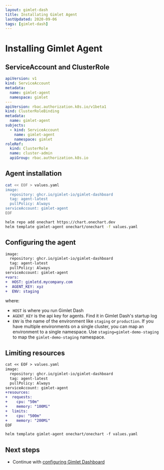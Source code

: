 ```yaml
---
layout: gimlet-dash
title: Installating Gimlet Agent
lastUpdated: 2020-09-06
tags: [gimlet-dash]
---
```


# Installing Gimlet Agent

## ServiceAccount and ClusterRole

```yaml
apiVersion: v1
kind: ServiceAccount
metadata:
  name: gimlet-agent
  namespace: gimlet
---
apiVersion: rbac.authorization.k8s.io/v1beta1
kind: ClusterRoleBinding
metadata:
  name: gimlet-agent
subjects:
  - kind: ServiceAccount
    name: gimlet-agent
    namespace: gimlet
roleRef:
  kind: ClusterRole
  name: cluster-admin
  apiGroup: rbac.authorization.k8s.io
```

## Agent installation

```bash
cat << EOF > values.yaml
image:
  repository: ghcr.io/gimlet-io/gimlet-dashboard
  tag: agent-latest
  pullPolicy: Always
serviceAccount: gimlet-agent
EOF

helm repo add onechart https://chart.onechart.dev
helm template gimlet-agent onechart/onechart -f values.yaml
```

## Configuring the agent

```diff
image:
  repository: ghcr.io/gimlet-io/gimlet-dashboard
  tag: agent-latest
  pullPolicy: Always
serviceAccount: gimlet-agent
+vars:
+  HOST: gimletd.mycompany.com
+  AGENT_KEY: xyz
+  ENV: staging  
```

where: 

- `HOST` is where you run Gimlet Dash
- `AGENT_KEY` is the api key for agents. Find it in Gimlet Dash's startup log
- `ENV` is the name of the environment like `staging` or `production`. If you have multiple environments on a single cluster,
you can map an environment to a single namespace. Use `staging=gimlet-demo-staging` to map the `gimlet-demo-staging` namespace.

## Limiting resources

```diff
cat << EOF > values.yaml
image:
  repository: ghcr.io/gimlet-io/gimlet-dashboard
  tag: agent-latest
  pullPolicy: Always
serviceAccount: gimlet-agent
+resources:
+  requests:
+    cpu: "50m"
+    memory: "100Mi"
+  limits:
+    cpu: "500m"
+    memory: "200Mi"
EOF

helm template gimlet-agent onechart/onechart -f values.yaml
```

## Next steps

- Continue with [configuring Gimlet Dashboard](/gimlet-dash/configuration)
